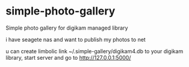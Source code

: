simple-photo-gallery
====================

Simple photo gallery for digikam managed library

i have seagete nas and want to publish my photos to net

u can create limbolic link ~/.simple-gallery/digikam4.db to your digikam library, start server and go to http://127.0.0.1:5000/

